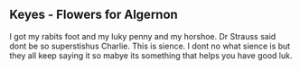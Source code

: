 ## Keyes - Flowers for Algernon

I got my rabits foot and my luky penny and my horshoe.
Dr Strauss said dont be so superstishus Charlie.
This is sience.
I dont no what sience is but they all keep saying it so mabye its something that helps you have good luk.
